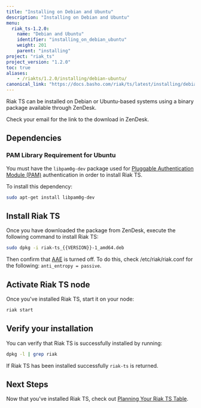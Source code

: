 ```yaml
---
title: "Installing on Debian and Ubuntu"
description: "Installing on Debian and Ubuntu"
menu:
  riak_ts-1.2.0:
    name: "Debian and Ubuntu"
    identifier: "installing_on_debian_ubuntu"
    weight: 201
    parent: "installing"
project: "riak_ts"
project_version: "1.2.0"
toc: true
aliases:
    - /riakts/1.2.0/installing/debian-ubuntu/
canonical_link: "https://docs.basho.com/riak/ts/latest/installing/debian-ubuntu"
---
```



[concept aae]: /riak/kv/2.1.3/learn/concepts/active-anti-entropy
[planning]: /riak/ts/1.2.0/using/planning
[security basics]: /riak/kv/2.1.3/using/security/basics


Riak TS can be installed on Debian or Ubuntu-based systems using a binary
package available through ZenDesk.

Check your email for the link to the download in ZenDesk.


## Dependencies

### PAM Library Requirement for Ubuntu

You must have the `libpam0g-dev` package used for [Pluggable Authentication Module (PAM)][security basics] authentication in order to install Riak TS.

To install this dependency:

```bash
sudo apt-get install libpam0g-dev
```


## Install Riak TS

Once you have downloaded the package from ZenDesk, execute the following command to install Riak TS:

```bash
sudo dpkg -i riak-ts_{{VERSION}}-1_amd64.deb
```

Then confirm that [AAE][concept aae] is turned off. To do this, check /etc/riak/riak.conf for the following: `anti_entropy = passive`.

## Activate Riak TS node

Once you've installed Riak TS, start it on your node:

```bash
riak start
```


## Verify your installation

You can verify that Riak TS is successfully installed by running: 

```bash
dpkg -l | grep riak
```

If Riak TS has been installed successfully `riak-ts` is returned.


## Next Steps

Now that you've installed Riak TS, check out [Planning Your Riak TS Table][planning].